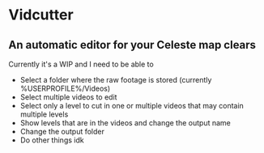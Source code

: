 # Vidcutter
## An automatic editor for your Celeste map clears

Currently it's a WIP and I need to be able to
 - Select a folder where the raw footage is stored (currently %USERPROFILE%/Videos)
 - Select multiple videos to edit
 - Select only a level to cut in one or multiple videos that may contain multiple levels
 - Show levels that are in the videos and change the output name
 - Change the output folder
 - Do other things idk
